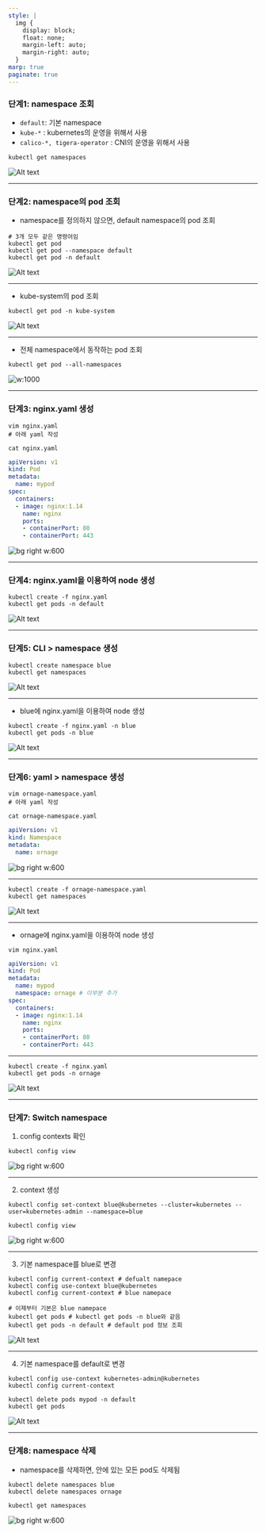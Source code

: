 ```yaml
---
style: |
  img {
    display: block;
    float: none;
    margin-left: auto;
    margin-right: auto;
  }
marp: true
paginate: true
---
```

### 단계1: namespace 조회 
- `default`: 기본 namespace 
- `kube-*` : kubernetes의 운영을 위해서 사용
- `calico-*, tigera-operator` : CNI의 운영을 위해서 사용
```shell
kubectl get namespaces
```
![Alt text](./img/image-9.png)

---
### 단계2: namespace의 pod 조회 
- namespace를 정의하지 않으면, default namespace의 pod 조회 
```shell
# 3개 모두 같은 명령어임
kubectl get pod 
kubectl get pod --namespace default
kubectl get pod -n default
```
![Alt text](./img/image-10.png)

---
- kube-system의 pod 조회 
```shell
kubectl get pod -n kube-system
```
![Alt text](./img/image-13.png)

---
- 전체 namespace에서 동작하는 pod 조회
```shell
kubectl get pod --all-namespaces
```
![w:1000](./img/image-14.png)

---
### 단계3: nginx.yaml 생성 
```shell
vim nginx.yaml
# 아래 yaml 작성 

cat nginx.yaml
```
```yaml
apiVersion: v1
kind: Pod
metadata:
  name: mypod
spec:
  containers:
  - image: nginx:1.14
    name: nginx
    ports:
    - containerPort: 80
    - containerPort: 443
```
![bg right w:600](./img/image-11.png)

---
### 단계4: nginx.yaml을 이용하여 node 생성 
```shell
kubectl create -f nginx.yaml
kubectl get pods -n default
```
![Alt text](./img/image-12.png)

---
### 단계5: CLI > namespace 생성 
```shell
kubectl create namespace blue
kubectl get namespaces
```
![Alt text](./img/image-15.png)

---
- blue에 nginx.yaml을 이용하여 node 생성 
```shell
kubectl create -f nginx.yaml -n blue
kubectl get pods -n blue
```
![Alt text](./img/image-18.png)

---
### 단계6: yaml > namespace 생성 
```shell
vim ornage-namespace.yaml
# 아래 yaml 작성 

cat ornage-namespace.yaml
```
```yaml
apiVersion: v1
kind: Namespace
metadata:
  name: ornage
```
![bg right w:600](./img/image-16.png)

---
```shell
kubectl create -f ornage-namespace.yaml
kubectl get namespaces
```
![Alt text](./img/image-17.png)

---
- ornage에 nginx.yaml을 이용하여 node 생성 
```shell
vim nginx.yaml
```
```yaml
apiVersion: v1
kind: Pod
metadata:
  name: mypod
  namespace: ornage # 이부분 추가 
spec:
  containers:
  - image: nginx:1.14
    name: nginx
    ports:
    - containerPort: 80
    - containerPort: 443
```
---
```shell
kubectl create -f nginx.yaml 
kubectl get pods -n ornage
```
![Alt text](./img/image-19.png)

---
### 단계7: Switch namespace
1. config contexts 확인
```shell
kubectl config view
```
![bg right w:600](./img/image-20.png)

---
2. context 생성
```shell
kubectl config set-context blue@kubernetes --cluster=kubernetes --user=kubernetes-admin --namespace=blue

kubectl config view
```
![bg right w:600](./img/image-21.png)

---
3. 기본 namespace를 blue로 변경
```shell
kubectl config current-context # defualt namepace
kubectl config use-context blue@kubernetes 
kubectl config current-context # blue namepace

# 이제부터 기본은 blue namepace
kubectl get pods # kubectl get pods -n blue와 같음
kubectl get pods -n default # default pod 정보 조회 
```
![Alt text](./img/image-22.png)

---
4. 기본 namespace를 default로 변경
```shell
kubectl config use-context kubernetes-admin@kubernetes
kubectl config current-context 

kubectl delete pods mypod -n default
kubectl get pods 
```
![Alt text](./img/image-23.png)

---
### 단계8: namespace 삭제 
- namespace를 삭제하면, 안에 있는 모든 pod도 삭제됨 
```shell
kubectl delete namespaces blue
kubectl delete namespaces ornage

kubectl get namespaces
```
![bg right w:600](./img/image-24.png)


